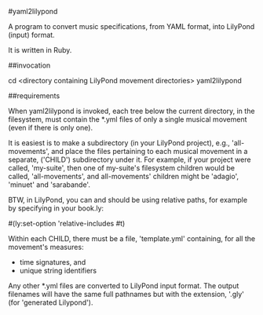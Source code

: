 #yaml2lilypond

A program to convert music specifications, from YAML format, into LilyPond (input) format.

It is written in Ruby.

##invocation

cd &lt;directory containing LilyPond movement directories&gt;
yaml2lilypond

##requirements

When yaml2lilypond is invoked, each tree below the current directory, in the filesystem, must contain the *.yml files of only a single musical movement (even if there is only one).

It is easiest is to make a subdirectory (in your LilyPond project), e.g., 'all-movements', and place the files pertaining to each musical movement in a separate, ('CHILD') subdirectory under it. For example, if your project were called, 'my-suite', then one of my-suite's filesystem children would be called, 'all-movements', and all-movements' children might be 'adagio', 'minuet' and 'sarabande'.

BTW, in LilyPond, you can and should be using relative paths, for example by specifying in your book.ly:

\#(ly:set-option 'relative-includes #t)

Within each CHILD, there must be a file, 'template.yml' containing, for all the movement's measures:

* time signatures, and
* unique string identifiers

Any other *.yml files are converted to LilyPond input format. The output filenames will have the same full pathnames but with the extension, '.gly' (for 'generated Lilypond').
